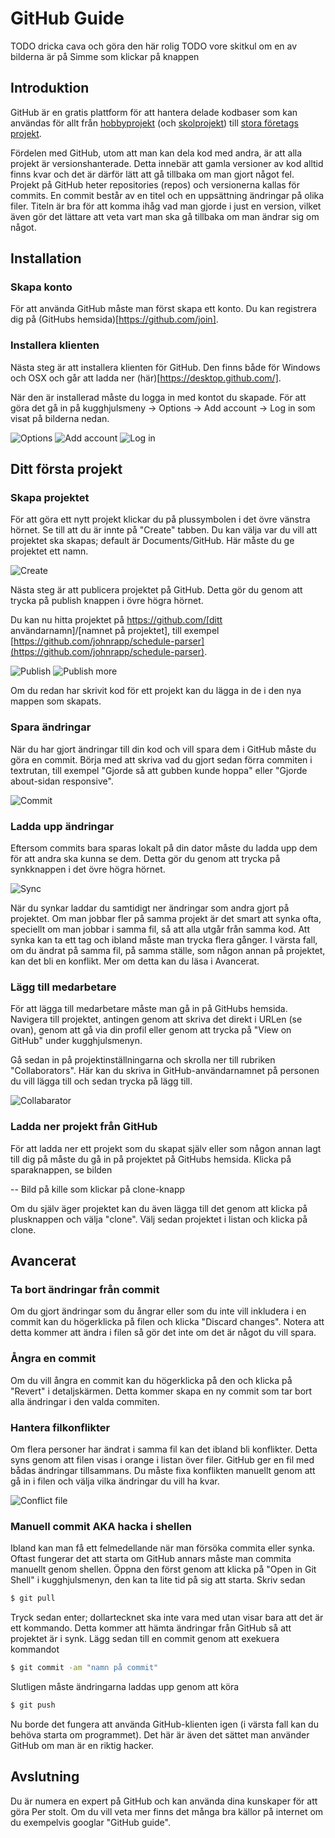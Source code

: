 # GitHub Guide

TODO dricka cava och göra den här rolig
TODO vore skitkul om en av bilderna är på Simme som klickar på knappen

## Introduktion
GitHub är en gratis plattform för att hantera delade kodbaser som kan användas för allt från [hobbyprojekt](https://github.com/JohnSimonCo/schedule-viewer) (och [skolprojekt](https://github.com/SweSnow/Projectile-Motion)) till [stora företags projekt](https://github.com/angular/angular.js). 

Fördelen med GitHub, utom att man kan dela kod med andra, är att alla projekt är versionshanterade. Detta innebär att gamla versioner av kod alltid finns kvar och det är därför lätt att gå tillbaka om man gjort något fel. Projekt på GitHub heter repositories (repos) och versionerna kallas för commits. En commit består av en titel och en uppsättning ändringar på olika filer. Titeln är bra för att komma ihåg vad man gjorde i just en version, vilket även gör det lättare att veta vart man ska gå tillbaka om man ändrar sig om något. 

## Installation
### Skapa konto
För att använda GitHub måste man först skapa ett konto. Du kan registrera dig på (GitHubs hemsida)[https://github.com/join].
### Installera klienten
Nästa steg är att installera klienten för GitHub. Den finns både för Windows och OSX och går att ladda ner (här)[https://desktop.github.com/].

När den är installerad måste du logga in med kontot du skapade. För att göra det gå in på kugghjulsmeny -> Options -> Add account -> Log in som visat på bilderna nedan.

![Options](https://octodex.github.com/images/yaktocat.png)
![Add account](https://octodex.github.com/images/yaktocat.png)
![Log in](https://octodex.github.com/images/yaktocat.png)

## Ditt första projekt
### Skapa projektet
För att göra ett nytt projekt klickar du på plussymbolen i det övre vänstra hörnet. Se till att du är innte på "Create" tabben. Du kan välja var du vill att projektet ska skapas; default är Documents/GitHub. Här måste du ge projektet ett namn.

![Create](https://octodex.github.com/images/yaktocat.png)

Nästa steg är att publicera projektet på GitHub. Detta gör du genom att trycka på publish knappen i övre högra hörnet.

Du kan nu hitta projektet på https://github.com/[ditt användarnamn]/[namnet på projektet], till exempel [https://github.com/johnrapp/schedule-parser](https://github.com/johnrapp/schedule-parser).

![Publish](https://octodex.github.com/images/yaktocat.png)
![Publish more](https://octodex.github.com/images/yaktocat.png)

Om du redan har skrivit kod för ett projekt kan du lägga in de i den nya mappen som skapats.

### Spara ändringar
När du har gjort ändringar till din kod och vill spara dem i GitHub måste du göra en commit. Börja med att skriva vad du gjort sedan förra commiten i textrutan, till exempel "Gjorde så att gubben kunde hoppa" eller "Gjorde about-sidan responsive".

![Commit](https://octodex.github.com/images/yaktocat.png)

### Ladda upp ändringar
Eftersom commits bara sparas lokalt på din dator måste du ladda upp dem för att andra ska kunna se dem. Detta gör du genom att trycka på synkknappen i det övre högra hörnet.

![Sync](https://octodex.github.com/images/yaktocat.png)

När du synkar laddar du samtidigt ner ändringar som andra gjort på projektet. Om man jobbar fler på samma projekt är det smart att synka ofta, speciellt om man jobbar i samma fil, så att alla utgår från samma kod. Att synka kan ta ett tag och ibland måste man trycka flera gånger. I värsta fall, om du ändrat på samma fil, på samma ställe, som någon annan på projektet, kan det bli en konflikt. Mer om detta kan du läsa i Avancerat.

### Lägg till medarbetare
För att lägga till medarbetare måste man gå in på GitHubs hemsida. Navigera till projektet, antingen genom att skriva det direkt i URLen (se ovan), genom att gå via din profil eller genom att trycka på "View on GitHub" under kugghjulsmenyn.

Gå sedan in på projektinställningarna och skrolla ner till rubriken "Collaborators". Här kan du skriva in GitHub-användarnamnet på personen du vill lägga till och sedan trycka på lägg till.

![Collabarator](https://octodex.github.com/images/yaktocat.png)

### Ladda ner projekt från GitHub
För att ladda ner ett projekt som du skapat själv eller som någon annan lagt till dig på måste du gå in på projektet på GitHubs hemsida. Klicka på sparaknappen, se bilden

-- Bild på kille som klickar på clone-knapp

Om du själv äger projektet kan du även lägga till det genom att klicka på plusknappen och välja "clone". Välj sedan projektet i listan och klicka på clone.

## Avancerat
### Ta bort ändringar från commit
Om du gjort ändringar som du ångrar eller som du inte vill inkludera i en commit kan du högerklicka på filen och klicka "Discard changes". Notera att detta kommer att ändra i filen så gör det inte om det är något du vill spara.

### Ångra en commit
Om du vill ångra en commit kan du högerklicka på den och klicka på "Revert" i detaljskärmen. Detta kommer skapa en ny commit som tar bort alla ändringar i den valda commiten. 

### Hantera filkonflikter
Om flera personer har ändrat i samma fil kan det ibland bli konflikter. Detta syns genom att filen visas i orange i listan över filer. GitHub ger en fil med bådas ändringar tillsammans. Du måste fixa konflikten manuellt genom att gå in i filen och välja vilka ändringar du vill ha kvar.

![Conflict file](https://github-images.s3.amazonaws.com/enterprise/11.10.340/user/assets/images/mac/changes/merge_conflict_sample.png)

### Manuell commit AKA hacka i shellen 
Ibland kan man få ett felmedellande när man försöka commita eller synka. Oftast fungerar det att starta om GitHub annars måste man commita manuellt genom shellen. Öppna den först genom att klicka på "Open in Git Shell" i kugghjulsmenyn, den kan ta lite tid på sig att starta. Skriv sedan
```sh
$ git pull
```
Tryck sedan enter; dollartecknet ska inte vara med utan visar bara att det är ett kommando. Detta kommer att hämta ändringar från GitHub så att projektet är i synk. Lägg sedan till en commit genom att exekuera kommandot 
```sh
$ git commit -am "namn på commit"
```
Slutligen måste ändringarna laddas upp genom att köra
```sh
$ git push
```
Nu borde det fungera att använda GitHub-klienten igen (i värsta fall kan du behöva starta om programmet). Det här är även det sättet man använder GitHub om man är en riktig hacker.

## Avslutning
Du är numera en expert på GitHub och kan använda dina kunskaper för att göra Per stolt. Om du vill veta mer finns det många bra källor på internet om du exempelvis googlar "GitHub guide".